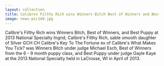```yaml
---
layout: collection
title: Calibres Filthy Rich wins Winners Bitch Best of Winners and Best Puppy at 2013 National Specialty
image: news-pic149.jpg
---
```

Calibre's Filthy Rich wins Winners Bitch, Best of Winners, and Best Puppy at 2013 National Specialty
 Ingrid, Calibre's Filthy Rich, sable smooth daughter of Silver GCH CH Calibre's Key To The Fortune ex of Calibre's What Makes You Tick? was Winners Bitch under judge Michael Esch, Best of Winners from the 6 - 9 month puppy class, and Best Puppy under judge Gayle Kaye at the 2013 National Specialty held in LaCrosse, WI in April of 2013.
 
 
